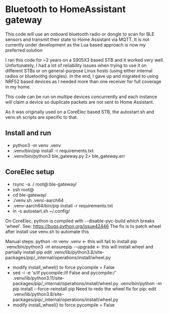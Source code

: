 # Bluetooth to HomeAssistant gateway
This code will use an onboard bluetooth radio or dongle to scan for BLE sensors
and transmit their state to Home Assistant via MQTT.
It is not currently under development as the Lua based approach is now my preferred solution

I ran this code for ~2 years on a S905X3 based STB and it worked very well.  Unfortunately,
I had a lot of reliability issues when trying to use it on different STBs or on general-purpose
Linux hosts (using either internal radios or bluetoothg dongles).  In the end, I gave up and
migrated to using NRF52 based devices as I needed more than one receiver for full coverage in my home.

This code can be run on multipe devices concurrently and each instance will claim a device so duplicate
packets are not sent to Home Assistant.

As it was originally used on a CoreElec based STB, the autostart.sh and venv.sh scripts are specific to
that.

## Install and run
* python3 -m venv .venv
* .venv/bin/pip install -r requirements.txt
* .venv/bin/python3 ble_gateway.py 2> ble_gateway.err

## CoreElec setup

* rsync -a ./ root@<coreelec>:ble-gateway/
* ssh root@<corelec>
* cd ble-gateway/
* ./venv.sh .venc-aarch64
* .venv-aarch64/bin/pip install -r requirements.txt
* ln -s autostart.sh ~/.config/

On CoreElec, python is compiled with --disable-pyc-build which breaks 'wheel'.
See: https://bugs.python.org/issue42446
The fix is to patch wheel after install
use venv.sh to automate this

Manual steps:
python -m venv .venv <- this will fail to install pip
.venv/bin/python3 -m ensurepip --upgrade <- this will install wheel and partially install pip 
edit .venv/lib/python3.8/site-packages/pip/_internal/operations/install/wheel.py
  * modify install_wheel() to force pycompile = False
  * sed -i -e 's/if pycompile:/if False and pycompile:/' .venv/lib/python3.11/site-packages/pip/_internal/operations/install/wheel.py
.venv/bin/python -m pip install --force-reinstall pip
Need to redo the wheel fix for pip:
edit .venv/lib/python3.8/site-packages/pip/_internal/operations/install/wheel.py
  * modify install_wheel() to force pycompile = False

